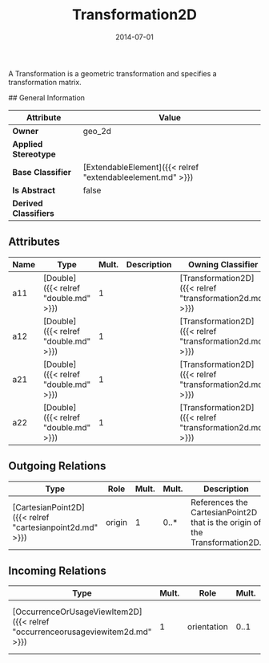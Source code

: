 ﻿---
title: Transformation2D
toc: false
type: specs
date: "2014-07-01"
draft: false
specification: VEC
version: 1.1.1
documentType: "Recommendation"
elementType: Class
classes:
  - Transformation2D
menu_name: vec-1.1.1
---
<p>A Transformation is a geometric transformation and specifies a transformation matrix.  </p>
## General Information

| Attribute               | Value |
|-------------------------|-------|
| **Owner**               | geo_2d |
| **Applied Stereotype**  |   |
| **Base Classifier**     | [ExtendableElement]({{< relref "extendableelement.md" >}})<br/>  |
| **Is Abstract**         | false |
| **Derived Classifiers** |   |

## Attributes
|  Name  |  Type  |  Mult.  |  Description  |  Owning Classifier  |
|--------|--------|---------|---------------|--------------|
|a11 | [Double]({{< relref "double.md" >}}) | 1 |  | [Transformation2D]({{< relref "transformation2d.md" >}}) |
|a12 | [Double]({{< relref "double.md" >}}) | 1 |  | [Transformation2D]({{< relref "transformation2d.md" >}}) |
|a21 | [Double]({{< relref "double.md" >}}) | 1 |  | [Transformation2D]({{< relref "transformation2d.md" >}}) |
|a22 | [Double]({{< relref "double.md" >}}) | 1 |  | [Transformation2D]({{< relref "transformation2d.md" >}}) |

## Outgoing Relations
|    Type  |   Role   |   Mult.   |   Mult.   |   Description   |
|----------|----------|-----------|-----------|-----------------|
| [CartesianPoint2D]({{< relref "cartesianpoint2d.md" >}}) | origin | 1 | 0..* | References the CartesianPoint2D that is the origin of the Transformation2D. |
##  Incoming Relations
|    Type  |   Mult.  |   Role    |   Mult.   |   Description  |
|----------|----------|-----------|-----------|----------------|
| [OccurrenceOrUsageViewItem2D]({{< relref "occurrenceorusageviewitem2d.md" >}}) | 1 | orientation | 0..1 | Specifies the orientation of the view item. |

